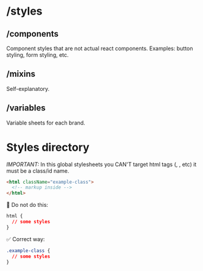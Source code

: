 # /styles

## /components
Component styles that are not actual react components. Examples: button styling, form styling, etc.

## /mixins
Self-explanatory.

## /variables
Variable sheets for each brand.
# Styles directory

*IMPORTANT:* In this global stylesheets you CAN'T target html tags (<html>, <body>, etc) it must be a class/id name.

```html
<html className="example-class">
  <!-- markup inside -->
</html>
```

🚫 Do not do this:
```css
html {
  // some styles
}
```

✅ Correct way:
```css
.example-class {
  // some styles
}
```
